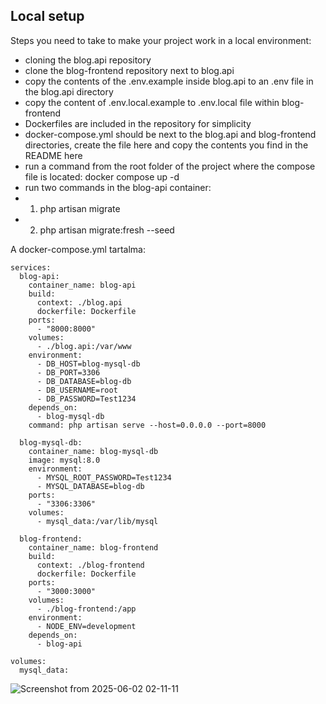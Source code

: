 ## Local setup

Steps you need to take to make your project work in a local environment:

- cloning the blog.api repository
- clone the blog-frontend repository next to blog.api
- copy the contents of the .env.example inside blog.api to an .env file in the blog.api directory
- copy the content of .env.local.example to .env.local file within blog-frontend
- Dockerfiles are included in the repository for simplicity
- docker-compose.yml should be next to the blog.api and blog-frontend directories, create the file here and copy the contents you find in the README here
- run a command from the root folder of the project where the compose file is located: docker compose up -d
- run two commands in the blog-api container:
- 1. php artisan migrate
- 2. php artisan migrate:fresh --seed


A docker-compose.yml tartalma:
```
services:
  blog-api:
    container_name: blog-api
    build:
      context: ./blog.api
      dockerfile: Dockerfile
    ports:
      - "8000:8000"
    volumes:
      - ./blog.api:/var/www
    environment:
      - DB_HOST=blog-mysql-db
      - DB_PORT=3306
      - DB_DATABASE=blog-db
      - DB_USERNAME=root
      - DB_PASSWORD=Test1234
    depends_on:
      - blog-mysql-db
    command: php artisan serve --host=0.0.0.0 --port=8000

  blog-mysql-db:
    container_name: blog-mysql-db
    image: mysql:8.0
    environment:
      - MYSQL_ROOT_PASSWORD=Test1234
      - MYSQL_DATABASE=blog-db
    ports:
      - "3306:3306"
    volumes:
      - mysql_data:/var/lib/mysql
      
  blog-frontend:
    container_name: blog-frontend
    build:
      context: ./blog-frontend
      dockerfile: Dockerfile
    ports:
      - "3000:3000"
    volumes:
      - ./blog-frontend:/app
    environment:
      - NODE_ENV=development
    depends_on:
      - blog-api

volumes:
  mysql_data:
```
![Screenshot from 2025-06-02 02-11-11](https://github.com/user-attachments/assets/60285645-fb3a-4384-9090-adf40344fa63)
